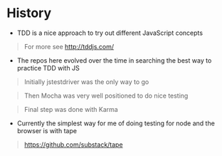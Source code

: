 # History 

* TDD is a nice approach to try out different JavaScript concepts

> For more see http://tddjs.com/

* The repos here evolved over the time in searching the best way to practice TDD with JS

> Initially jstestdriver was the only way to go

> Then Mocha was very well positioned to do nice testing

> Final step was done with Karma

* Currently the simplest way for me of doing testing for node and the browser is with tape

> https://github.com/substack/tape